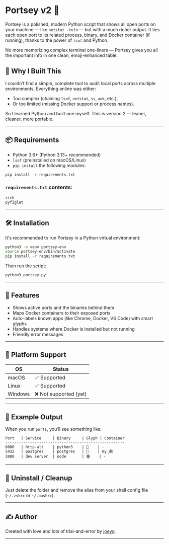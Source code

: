 # Portsey v2 🚀

Portsey is a polished, modern Python script that shows all open ports on your machine — like `netstat -tuln` — but with a much richer output. It ties each open port to its related process, binary, and Docker container (if running), thanks to the power of `lsof` and Python. 

No more memorizing complex terminal one-liners — Portsey gives you all the important info in one clean, emoji-enhanced table.

## 🧠 Why I Built This

I couldn’t find a simple, complete tool to audit local ports across multiple environments. Everything online was either:
- Too complex (chaining `lsof`, `netstat`, `ss`, `awk`, etc.),
- Or too limited (missing Docker support or process names).

So I learned Python and built one myself. This is version 2 — leaner, cleaner, more portable.

---

## 📦 Requirements

- Python 3.6+ (Python 3.13+ recommended)
- `lsof` (preinstalled on macOS/Linux)
- `pip install` the following modules:

```bash
pip install -r requirements.txt
```

### `requirements.txt` contents:
```
rich
pyfiglet
```

---

## 🛠️ Installation

It's recommended to run Portsey in a Python virtual environment:

```bash
python3 -m venv portsey-env
source portsey-env/bin/activate
pip install -r requirements.txt
```

Then run the script:

```bash
python3 portsey.py
```
---

## 🧪 Features

- Shows active ports and the binaries behind them
- Maps Docker containers to their exposed ports
- Auto-labels known apps (like Chrome, Docker, VS Code) with smart glyphs
- Handles systems where Docker is installed but not running
- Friendly error messages

---

## 🧠 Platform Support

| OS         | Status        |
|------------|---------------|
| macOS      | ✅ Supported  |
| Linux      | ✅ Supported  |
| Windows    | ❌ Not supported (yet) |

---

## 👀 Example Output

When you run `ports`, you’ll see something like:

```
Port   | Service     | Binary     | Glyph | Container
-----------------------------------------------------
8080   | http-alt    | python3    | 🐍    | -
5432   | postgres    | postgres   | 🐘    | my_db
3000   | dev server  | node       | 🟢    | -
```

---

## 🧼 Uninstall / Cleanup

Just delete the folder and remove the alias from your shell config file (`~/.zshrc` or `~/.bashrc`).

---

## ✍️ Author

Created with love and lots of trial-and-error by [joeyq](https://github.com/joeyqleq).

---